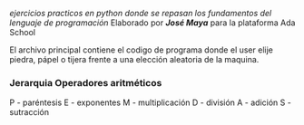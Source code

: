 _ejercicios practicos en python donde se repasan los fundamentos del lenguaje de programación_
Elaborado por ***José Maya*** para la plataforma Ada School

El archivo principal contiene el codigo de programa donde el user elije piedra, pápel o tijera frente a una elección aleatoria de la maquina.

### Jerarquia Operadores aritméticos
P - paréntesis
E - exponentes
M - multiplicación
D - división
A - adición
S - sutracción


